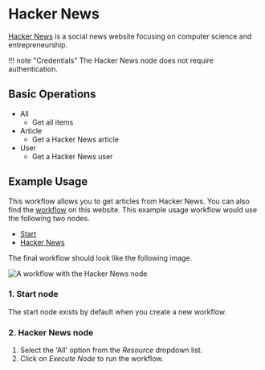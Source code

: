 # Hacker News

[Hacker News](https://news.ycombinator.com/) is a social news website focusing on computer science and entrepreneurship.

!!! note "Credentials"
    The Hacker News node does not require authentication.


## Basic Operations

* All
    * Get all items
* Article
    * Get a Hacker News article
* User
    * Get a Hacker News user

## Example Usage

This workflow allows you to get articles from Hacker News. You can also find the [workflow](https://n8n.io/workflows/525) on this website. This example usage workflow would use the following two nodes.
- [Start](/integrations/core-nodes/n8n-nodes-base.start/)
- [Hacker News]()

The final workflow should look like the following image.

![A workflow with the Hacker News node](/_images/integrations/nodes/hackernews/workflow.png)

### 1. Start node

The start node exists by default when you create a new workflow.

### 2. Hacker News node

1. Select the 'All' option from the *Resource* dropdown list.
2. Click on *Execute Node* to run the workflow.





